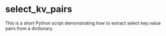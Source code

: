 # select_kv_pairs

This is a short Python script demonstrating how to extract select key:value pairs from a dictionary.
